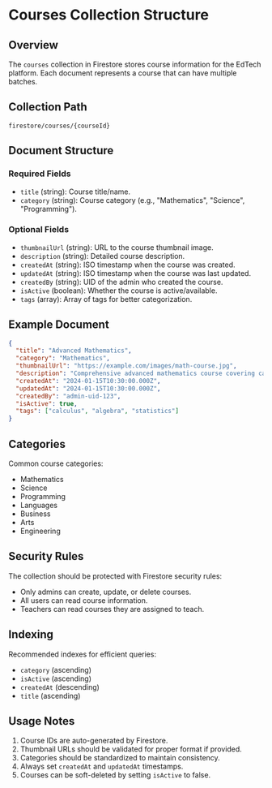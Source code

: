 # Courses Collection Structure

## Overview
The `courses` collection in Firestore stores course information for the EdTech platform. Each document represents a course that can have multiple batches.

## Collection Path
```
firestore/courses/{courseId}
```

## Document Structure

### Required Fields
- `title` (string): Course title/name.
- `category` (string): Course category (e.g., "Mathematics", "Science", "Programming").

### Optional Fields
- `thumbnailUrl` (string): URL to the course thumbnail image.
- `description` (string): Detailed course description.
- `createdAt` (string): ISO timestamp when the course was created.
- `updatedAt` (string): ISO timestamp when the course was last updated.
- `createdBy` (string): UID of the admin who created the course.
- `isActive` (boolean): Whether the course is active/available.
- `tags` (array): Array of tags for better categorization.

## Example Document
```json
{
  "title": "Advanced Mathematics",
  "category": "Mathematics",
  "thumbnailUrl": "https://example.com/images/math-course.jpg",
  "description": "Comprehensive advanced mathematics course covering calculus, algebra, and statistics",
  "createdAt": "2024-01-15T10:30:00.000Z",
  "updatedAt": "2024-01-15T10:30:00.000Z",
  "createdBy": "admin-uid-123",
  "isActive": true,
  "tags": ["calculus", "algebra", "statistics"]
}
```

## Categories
Common course categories:
- Mathematics
- Science
- Programming
- Languages
- Business
- Arts
- Engineering

## Security Rules
The collection should be protected with Firestore security rules:
- Only admins can create, update, or delete courses.
- All users can read course information.
- Teachers can read courses they are assigned to teach.

## Indexing
Recommended indexes for efficient queries:
- `category` (ascending)
- `isActive` (ascending)
- `createdAt` (descending)
- `title` (ascending)

## Usage Notes
1. Course IDs are auto-generated by Firestore.
2. Thumbnail URLs should be validated for proper format if provided.
3. Categories should be standardized to maintain consistency.
4. Always set `createdAt` and `updatedAt` timestamps.
5. Courses can be soft-deleted by setting `isActive` to false.
